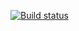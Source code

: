 [![Build status](https://ci.appveyor.com/api/projects/status/kmhc8hs9nql9etgb?svg=true)](https://ci.appveyor.com/project/Mariyam197/api-ci)
